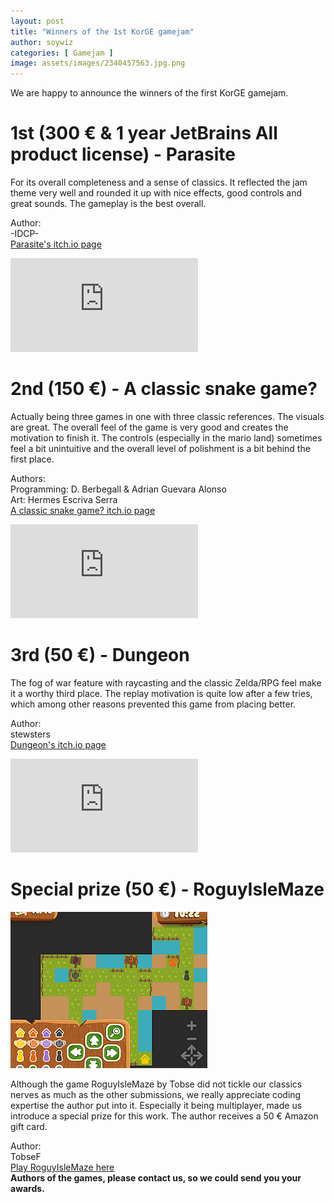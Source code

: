 ```yaml
---
layout: post
title: "Winners of the 1st KorGE gamejam"
author: soywiz
categories: [ Gamejam ]
image: assets/images/2340457563.jpg.png
---
```


We are happy to announce the winners of the first KorGE gamejam.

# 1st (300 € & 1 year JetBrains All product license) - Parasite

For its overall completeness and a sense of classics. It reflected the jam theme very well and rounded it up with nice
effects, good controls and great sounds. The gameplay is the best overall.

Author:  
-IDCP-  
[Parasite's itch.io page](https://idcp.itch.io/parasite)

<iframe allow="accelerometer; autoplay; encrypted-media; gyroscope; picture-in-picture" allowfullscreen="" frameborder="0" src="https://www.youtube.com/embed/suq-WOLx0_o" data-ss1593035920="1" style="max-width: 100%;" name="fitvid0"></iframe>

# 2nd (150 €) - A classic snake game?

Actually being three games in one with three classic references. The visuals are great. The overall feel of the game is
very good and creates the motivation to finish it. The controls (especially in the mario land) sometimes feel a bit
unintuitive and the overall level of polishment is a bit behind the first place.

Authors:  
Programming: D. Berbegall & Adrian Guevara Alonso  
Art: Hermes Escriva Serra  
[A classic snake game? itch.io page](https://hermesse.itch.io/a-classic-snake-game)

<iframe allow="accelerometer; autoplay; encrypted-media; gyroscope; picture-in-picture" allowfullscreen="" frameborder="0" src="https://www.youtube.com/embed/U-lxEcMrR5w" data-ss1593035920="1" style="max-width: 100%;" name="fitvid1"></iframe>

# 3rd (50 €) - Dungeon

The fog of war feature with raycasting and the classic Zelda/RPG feel make it a worthy third place. The replay
motivation is quite low after a few tries, which among other reasons prevented this game from placing better.

Author:  
stewsters  
[Dungeon's itch.io page](https://stewsters.itch.io/dungeon)

<iframe allow="accelerometer; autoplay; encrypted-media; gyroscope; picture-in-picture" allowfullscreen="" frameborder="0" src="https://www.youtube.com/embed/NmMcXZxH1Pc" data-ss1593035920="1" style="max-width: 100%;" name="fitvid2"></iframe>

# Special prize (50 €) - RoguyIsleMaze

![](/assets/images/LM+VZu.png)

Although the game RoguyIsleMaze by Tobse did not tickle our classics nerves as much as the other submissions, we really
appreciate coding expertise the author put into it. Especially it being multiplayer, made us introduce a special prize
for this work. The author receives a 50 € Amazon gift card.

Author:  
TobseF  
[Play RoguyIsleMaze here](https://itch.io/jam/korge-gamejam-1/rate/672094)  
**Authors of the games, please contact us, so we could send you your awards.**
